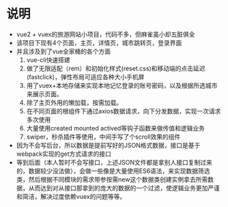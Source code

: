# 说明

- vue2 + vuex的旅游网站小项目，代码不多，但麻雀虽小却五脏俱全
- 该项目下现有4个页面，主页，详情页，城市跳转页，登录界面
- 并且涉及到了vue全家桶的各个方面 
	1. vue-cli快速搭建
	2. 做了无限适配（rem）和初始化样式(reset.css)和移动端的点击延迟(fastclick)，弹性布局可适应各种大小手机屏
	3. 用了vuex+本地存储来实现本地记忆登录的账号密码，以及根据所选城市来展示页面。
	4. 除了主页外用的懒加载，按需加载。
	5. 在不同页面的根组件下通过axios数据请求，向下分发数据，实现一次请求多次使用
	6. 大量使用created mounted actived等钩子函数来做传值和逻辑业务
	7. swiper，秒杀插件等使用，中间手写了个scroll效果的组件
- 因为不会写后台，所以数据是提前写好的JSON格式数据，接口是基于webpack实现的get方式请求的接口
- 等到后面（本人暂时不会写接口，上述JSON文件都是拿别人接口复制过来的，数据较少没法做），会做一些像是大量使用ES6语法，来实现数据筛选类，然后根据不同模块的需求带参按需new这个数据类创建实例拿去所需数据，从而达到对从接口那拿到的庞大的数据的一个过滤，使逻辑业务更加严谨和简洁，解决过度依赖vuex的问题等等。
